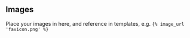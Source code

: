 ## Images

Place your images in here, and reference in templates, e.g.
`{% image_url 'favicon.png' %}`

